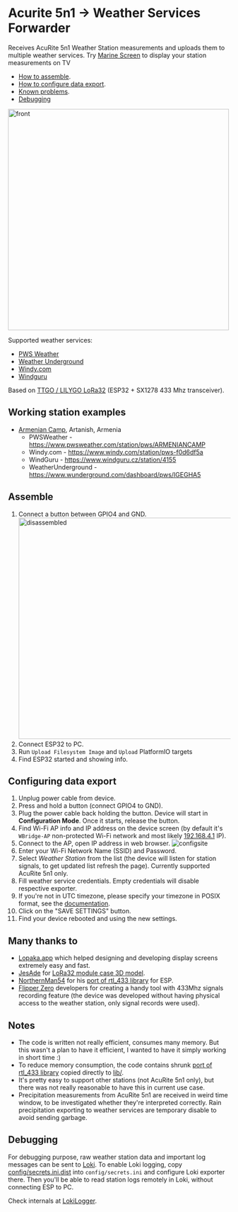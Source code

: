 # Acurite 5n1 -> Weather Services Forwarder

Receives AcuRite 5n1 Weather Station measurements and uploads them to multiple weather services.
Try [Marine Screen](https://github.com/shchuko/marine-screen) to display your station measurements on TV

* [How to assemble](#assemble).
* [How to configure data export](#configuring-data-export).
* [Known problems](https://github.com/shchuko/acurite-bridge/issues).
* [Debugging](#debugging)

<img src="docs/front.png" width="500" alt="front">

Supported weather services:

* [PWS Weather](https://www.pwsweather.com/)
* [Weather Underground](https://www.wunderground.com/)
* [Windy.com](https://stations.windy.com/)
* [Windguru](https://www.windguru.cz/)

Based on [TTGO / LILYGO LoRa32](https://www.lilygo.cc/products/lora3) (ESP32 + SX1278 433 Mhz transceiver).

## Working station examples

* [Armenian Camp](https://www.facebook.com/armeniancampp/), Artanish, Armenia
  * PWSWeather - https://www.pwsweather.com/station/pws/ARMENIANCAMP
  * Windy.com - https://www.windy.com/station/pws-f0d6df5a
  * WindGuru - https://www.windguru.cz/station/4155
  * WeatherUnderground - https://www.wunderground.com/dashboard/pws/IGEGHA5

## Assemble

1. Connect a button between GPIO4 and GND.
   <img src="docs/disassembled.png" width="500" alt="disassembled">
2. Connect ESP32 to PC.
3. Run  `Upload Filesystem Image` and `Upload` PlatformIO targets
4. Find ESP32 started and showing info.

## Configuring data export

1. Unplug power cable from device.
2. Press and hold a button (connect GPIO4 to GND).
3. Plug the power cable back holding the button. Device will start in **Configuration Mode**. Once it starts, release
   the button.
4. Find Wi-Fi AP info and IP address on the device screen (by default it's `WBridge-AP` non-protected Wi-Fi network and
   most likely [192.168.4.1](http://192.168.4.1/) IP).
5. Connect to the AP, open IP address in web browser.
   <img src="docs/configsite.png" alt="configsite">
6. Enter your Wi-Fi Network Name (SSID) and Password.
7. Select *Weather Station* from the list (the device will listen for station signals, to get updated list refresh the
   page). Currently supported AcuRite 5n1 only.
8. Fill weather service credentials. Empty credentials will disable respective exporter.
9. If you're not in UTC timezone, please specify your timezone in POSIX format, see
   the [documentation](https://www.gnu.org/software/libc/manual/html_node/TZ-Variable.html).
10. Click on the "SAVE SETTINGS" button.
11. Find your device rebooted and using the new settings.

## Many thanks to

* [Lopaka.app](https://lopaka.app/) which helped designing and developing display screens extremely easy and fast.
* [JesAde](https://www.thingiverse.com/jesade/designs)
  for [LoRa32 module case 3D model](https://www.thingiverse.com/thing:4518757).
* [NorthernMan54](https://github.com/NorthernMan54) for
  his [port of rtl_433 library](https://github.com/NorthernMan54/rtl_433_ESP) for ESP.
* [Flipper Zero](https://flipperzero.one/) developers for creating a handy tool with 433Mhz signals recording feature 
  (the device was developed without having physical access to the weather station, only signal records were used).

## Notes

* The code is written not really efficient, consumes many memory. But this wasn't a plan to have it efficient, I wanted
  to have it simply working in short time :)
* To reduce memory consumption, the code contains
  shrunk [port of rtl_433 library](https://github.com/NorthernMan54/rtl_433_ESP) copied directly to [lib/](lib).
* It's pretty easy to support other stations (not AcuRite 5n1 only), but there was not really reasonable to have this in
  current use case.
* Precipitation measurements from AcuRite 5n1 are received in weird time window, to be investigated whether they're
  interpreted correctly. Rain precipitation exporting to weather services are temporary disable to avoid sending garbage.

## Debugging

For debugging purpose, raw weather station data and important log messages can be sent
to [Loki](https://grafana.com/oss/loki/). To enable Loki logging,
copy [config/secrets.ini.dist](config/secrets.ini.dist) into `config/secrets.ini` and configure Loki exporter there. Then you'll be able to read station logs remotely in Loki, without connecting ESP to PC.

Check internals at [LokiLogger](include/weatherBridge/LokiLogger.hpp).
